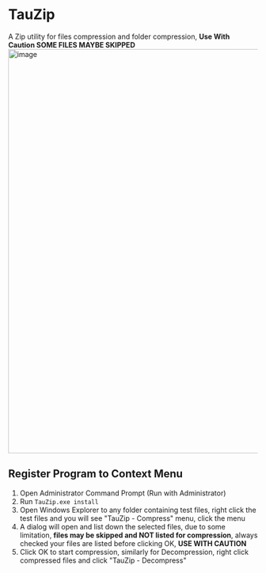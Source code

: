 # TauZip
A Zip utility for files compression and folder compression, **Use With Caution SOME FILES MAYBE SKIPPED**
<img width="751" height="817" alt="image" src="https://github.com/user-attachments/assets/93bd498d-2a9e-4ddb-9b1c-b8021325d915" />

## Register Program to Context Menu
1. Open Administrator Command Prompt (Run with Administrator)
2. Run `TauZip.exe install`
3. Open Windows Explorer to any folder containing test files, right click the test files and you will see "TauZip - Compress" menu, click the menu
4. A dialog will open and list down the selected files, due to some limitation, **files may be skipped and NOT listed for compression**, always checked your files are listed before clicking OK, **USE WITH CAUTION**
5. Click OK to start compression, similarly for Decompression, right click compressed files and click "TauZip - Decompress"
